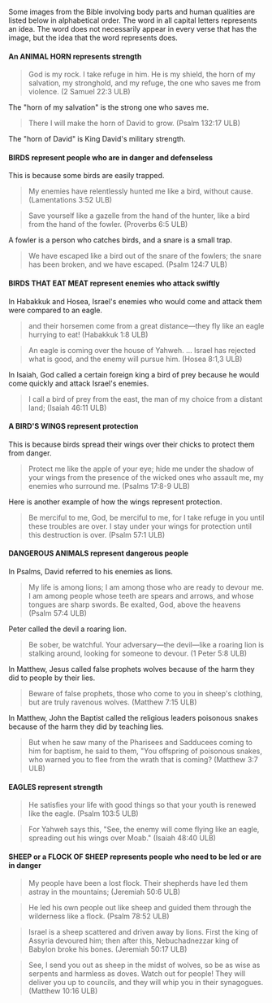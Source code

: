 
Some images from the Bible involving body parts and human qualities are listed below in alphabetical order. The word in all capital letters represents an idea. The word does not necessarily appear in every verse that has the image, but the idea that the word represents does.


#### An ANIMAL HORN represents strength

> God is my rock. I take refuge in him.
> He is my shield, the horn of my salvation, my stronghold, and my refuge,
> the one who saves me from violence. (2 Samuel 22:3 ULB)

The "horn of my salvation" is the strong one who saves me.

>There I will make the horn of David to grow. (Psalm 132:17 ULB)

The "horn of David" is King David's military strength.

#### BIRDS represent people who are in danger and defenseless

This is because some birds are easily trapped.

>My enemies have relentlessly hunted me like a bird, without cause. (Lamentations 3:52 ULB)

>Save yourself like a gazelle from the hand of the hunter,
>like a bird from the hand of the fowler. (Proverbs 6:5 ULB)

A fowler is a person who catches birds, and a snare is a small trap.

>We have escaped like a bird out of the snare of the fowlers;
>the snare has been broken, and we have escaped. (Psalm 124:7 ULB)

#### BIRDS THAT EAT MEAT represent enemies who attack swiftly

In Habakkuk  and Hosea, Israel's enemies who would come and attack them were compared to an eagle.
<blockquote> and their horsemen come from a great distance—they fly like an eagle hurrying to eat! (Habakkuk 1:8 ULB) </blockquote>

>An eagle is coming over the house of Yahweh.
> ... Israel has rejected what is good,
>and the enemy will pursue him. (Hosea 8:1,3 ULB)

In Isaiah, God called a certain foreign king a bird of prey because he would come quickly and attack Israel's enemies.
>I call a bird of prey from the east, the man of my choice from a distant land; (Isaiah 46:11 ULB)

#### A BIRD'S WINGS represent protection

This is because birds spread their wings over their chicks to protect them from danger.
>Protect me like the apple of your eye; hide me under the shadow of your wings
> from the presence of the wicked ones who assault me, my enemies who surround me. (Psalms 17:8-9 ULB)

Here is another example of how the wings represent protection.
> Be merciful to me, God, be merciful to me,
> for I take refuge in you until these troubles are over.
> I stay under your wings for protection until this destruction is over.  (Psalm 57:1 ULB)

#### DANGEROUS ANIMALS represent dangerous people

In Psalms, David referred to his enemies as lions.
>My life is among lions;
>I am among those who are ready to devour me.
>I am among people whose teeth are spears and arrows,
>and whose tongues are sharp swords.
>Be exalted, God, above the heavens (Psalm 57:4 ULB)

Peter called the devil a roaring lion.
>Be sober, be watchful. Your adversary—the devil—like a roaring lion is stalking around, looking for someone to devour. (1 Peter 5:8 ULB)

In Matthew, Jesus called false prophets wolves because of the harm they did to people by their lies.
>Beware of false prophets, those who come to you in sheep's clothing, but are truly ravenous wolves. (Matthew 7:15 ULB)

In Matthew, John the Baptist called the religious leaders poisonous snakes because of the harm they did by teaching lies.
>But when he saw many of the Pharisees and Sadducees coming to him for baptism, he said to them, "You offspring of poisonous snakes, who warned you to flee from the wrath that is coming? (Matthew 3:7 ULB)

#### EAGLES represent strength

> He satisfies your life with good things
> so that your youth is renewed like the eagle. (Psalm 103:5 ULB)


<blockquote>For Yahweh says this, "See, the enemy will come flying like an eagle, spreading out his wings over Moab."  (Isaiah 48:40 ULB) </blockquote>


#### SHEEP or a FLOCK OF SHEEP represents people who need to be led or are in danger

>My people have been a lost flock. Their shepherds have led them astray in the mountains; (Jeremiah 50:6 ULB)

<blockquote>He led his own people out like sheep and guided them through the wilderness like a flock. (Psalm 78:52 ULB) </blockquote>

>Israel is a sheep scattered and driven away by lions. First the king of Assyria devoured him;
>then after this, Nebuchadnezzar king of Babylon broke his bones. (Jeremiah 50:17 ULB)


<blockquote>See, I send you out as sheep in the midst of wolves, so be as wise as serpents and harmless as doves. Watch out for people! They will deliver you up to councils, and they will whip you in their synagogues. (Matthew 10:16 ULB) </blockquote>
